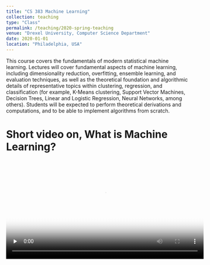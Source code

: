 ```yaml
---
title: "CS 383 Machine Learning"
collection: teaching
type: "Class"
permalink: /teaching/2020-spring-teaching
venue: "Drexel University, Computer Science Department"
date: 2020-01-01
location: "Philadelphia, USA"
---
```

This course covers the fundamentals of modern statistical machine learning. Lectures will cover fundamental aspects of machine learning, including dimensionality reduction, overfitting, ensemble learning, and evaluation techniques, as well as the theoretical foundation and algorithmic details of representative topics within clustering, regression, and classification (for example, K-Means clustering, Support Vector Machines, Decision Trees, Linear and Logistic Regression, Neural Networks, among others). Students will be expected to perform theoretical derivations and computations, and to be able to implement algorithms from scratch. 


Short video on, What is Machine Learning?
======
<video id="ML" src="http://edk208.github.io/files/cs383.mp4" width="540px" poster="http://edk208.github.io/images/csc383.jpg" preload="none"  controls=""></video>


